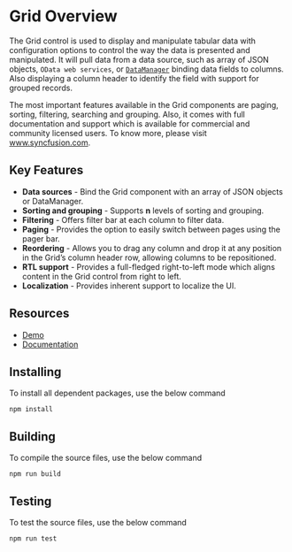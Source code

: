 # Grid Overview

The Grid control is used to display and manipulate tabular data with configuration options to control the way the data is presented and manipulated.
It will pull data from a data source, such as array of JSON objects, `OData web services`, or [`DataManager`](http://ej2.syncfusion.com/documentation/data/api-dataManager.html) binding data fields to columns.
Also displaying a column header to identify the field with support for grouped records.

The most important features available in the Grid components are paging, sorting, filtering, searching and grouping.
Also, it comes with full documentation and support which is available for commercial and community licensed users. To know more, please visit www.syncfusion.com. 

## Key Features

* **Data sources** - Bind the Grid component with an array of JSON objects or DataManager.
* **Sorting and grouping** - Supports **n** levels of sorting and grouping.
* **Filtering** - Offers filter bar at each column to filter data.
* **Paging** - Provides the option to easily switch between pages using the pager bar.
* **Reordering** - Allows you to drag any column and drop it at any position in the Grid’s column header row, allowing columns to be repositioned.
* **RTL support** - Provides a full-fledged right-to-left mode which aligns content in the Grid control from right to left.
* **Localization** - Provides inherent support to localize the UI.

## Resources
* [Demo](http://ej2.syncfusion.com/demos/#/grid/default.html)
* [Documentation](http://ej2.syncfusion.com/documentation/grid/)

## Installing

To install all dependent packages, use the below command

```
npm install
```

## Building

To compile the source files, use the below command

```
npm run build
```

## Testing

To test the source files, use the below command

```
npm run test
```